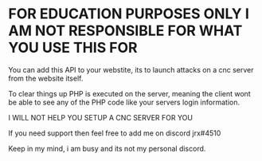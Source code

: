 # FOR EDUCATION PURPOSES ONLY I AM NOT RESPONSIBLE FOR WHAT YOU USE THIS FOR

You can add this API to your webstite, its to launch attacks on a cnc server from the website itself. 

To clear things up PHP is executed on the server, meaning the client wont be able to see any of the PHP code like your servers login information.  

I WILL NOT HELP YOU SETUP A CNC SERVER FOR YOU

If you need support then feel free to add me on discord
jrx#4510

Keep in my mind, i am busy and its not my personal discord.
